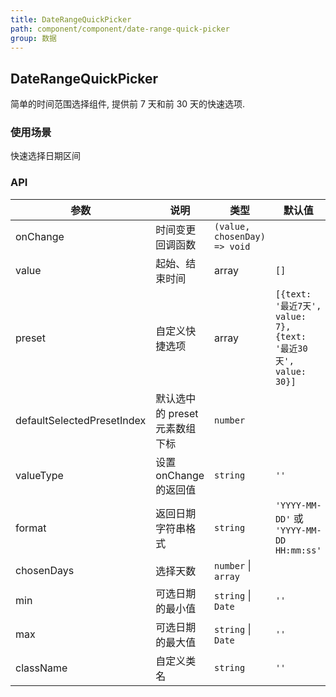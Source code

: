 ```yaml
---
title: DateRangeQuickPicker
path: component/component/date-range-quick-picker
group: 数据
---
```


## DateRangeQuickPicker

简单的时间范围选择组件, 提供前 7 天和前 30 天的快速选项.

### 使用场景

快速选择日期区间

### API

| 参数                       | 说明                           | 类型                         | 默认值                                                         | 备选值                           |
| -------------------------- | ------------------------------ | ---------------------------- | -------------------------------------------------------------- | -------------------------------- |
| onChange                   | 时间变更回调函数               | `(value, chosenDay) => void` |                                                                |                                  |
| value                      | 起始、结束时间                 | array                        | `[]`                                                           |                                  |
| preset                     | 自定义快捷选项                 | array                        | `[{text: '最近7天', value: 7}, {text: '最近30天', value: 30}]` |                                  |
| defaultSelectedPresetIndex | 默认选中的 preset 元素数组下标 | `number`                     |                                                                |                                  |
| valueType                  | 设置 onChange 的返回值         | `string`                     | `''`                                                           | `'date'`, `'number'`, `'string'` |
| format                     | 返回日期字符串格式             | `string`                     | `'YYYY-MM-DD'` 或 `'YYYY-MM-DD HH:mm:ss'`                      |                                  |
| chosenDays                 | 选择天数                       | `number` \| `array`          |                                                                |                                  |
| min                        | 可选日期的最小值               | `string` \| `Date`           | `''`                                                           |                                  |
| max                        | 可选日期的最大值               | `string` \| `Date`           | `''`                                                           |                                  |
| className                  | 自定义类名                     | `string`                     | `''`                                                           |                                  |

